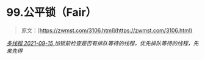 <!--yml
category: 未分类
date: 0001-01-01 00:00:00
-->

# 99.公平锁（Fair）

> 原文：[https://zwmst.com/3106.html](https://zwmst.com/3106.html)

   [ *多线程* ](https://zwmst.com/%e5%a4%9a%e7%ba%bf%e7%a8%8b)*[ <time datetime="2021-09-16T00:12:33+08:00"> 2021-09-15 </time> ](https://zwmst.com/3106.html)  加锁前检查是否有排队等待的线程，优先排队等待的线程，先来先得*